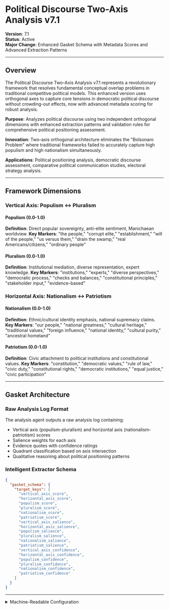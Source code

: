 # Political Discourse Two-Axis Analysis v7.1

**Version**: 7.1  
**Status**: Active  
**Major Change**: Enhanced Gasket Schema with Metadata Scores and Advanced Extraction Patterns

---

## Overview

The Political Discourse Two-Axis Analysis v7.1 represents a revolutionary framework that resolves fundamental conceptual overlap problems in traditional competitive political models. This enhanced version uses orthogonal axes to capture core tensions in democratic political discourse without crowding-out effects, now with advanced metadata scoring for robust analysis.

**Purpose**: Analyzes political discourse using two independent orthogonal dimensions with enhanced extraction patterns and validation rules for comprehensive political positioning assessment.

**Innovation**: Two-axis orthogonal architecture eliminates the "Bolsonaro Problem" where traditional frameworks failed to accurately capture high populism and high nationalism simultaneously.

**Applications**: Political positioning analysis, democratic discourse assessment, comparative political communication studies, electoral strategy analysis.

---

## Framework Dimensions

### **Vertical Axis: Populism ↔ Pluralism**

#### Populism (0.0-1.0)
**Definition**: Direct popular sovereignty, anti-elite sentiment, Manichaean worldview.
**Key Markers**: "the people," "corrupt elite," "establishment," "will of the people," "us versus them," "drain the swamp," "real Americans/citizens," "ordinary people"

#### Pluralism (0.0-1.0)
**Definition**: Institutional mediation, diverse representation, expert knowledge.
**Key Markers**: "institutions," "experts," "diverse perspectives," "democratic process," "checks and balances," "constitutional principles," "stakeholder input," "evidence-based"

### **Horizontal Axis: Nationalism ↔ Patriotism**

#### Nationalism (0.0-1.0)
**Definition**: Ethnic/cultural identity emphasis, national supremacy claims.
**Key Markers**: "our people," "national greatness," "cultural heritage," "traditional values," "foreign influence," "national identity," "cultural purity," "ancestral homeland"

#### Patriotism (0.0-1.0)
**Definition**: Civic attachment to political institutions and constitutional values.
**Key Markers**: "constitution," "democratic values," "rule of law," "civic duty," "constitutional rights," "democratic institutions," "equal justice," "civic participation"

---

## Gasket Architecture

### Raw Analysis Log Format
The analysis agent outputs a raw analysis log containing:
- Vertical axis (populism-pluralism) and horizontal axis (nationalism-patriotism) scores
- Salience weights for each axis
- Evidence quotes with confidence ratings
- Quadrant classification based on axis intersection
- Qualitative reasoning about political positioning patterns

### Intelligent Extractor Schema
```json
{
  "gasket_schema": {
    "target_keys": [
      "vertical_axis_score",
      "horizontal_axis_score",
      "populism_score",
      "pluralism_score", 
      "nationalism_score",
      "patriotism_score",
      "vertical_axis_salience",
      "horizontal_axis_salience",
      "populism_salience",
      "pluralism_salience",
      "nationalism_salience", 
      "patriotism_salience",
      "vertical_axis_confidence",
      "horizontal_axis_confidence",
      "populism_confidence",
      "pluralism_confidence",
      "nationalism_confidence",
      "patriotism_confidence"
    ]
  }
}
```

---

<details><summary>Machine-Readable Configuration</summary>

```json
{
  "name": "political_discourse_two_axis_v7_1",
  "version": "v7.1",
  "display_name": "Political Discourse Two-Axis Analysis v7.1",
  "analysis_variants": {
    "default": {
      "description": "Complete two-axis political discourse analysis with raw analysis log output.",
      "analysis_prompt": "You are an expert analyst specializing in political discourse analysis and democratic communication patterns across diverse contexts. Your task is to analyze the provided text using the Political Discourse Two-Axis Analysis v7.1, which captures political positioning through orthogonal axes with enhanced metadata scoring and resolves conceptual overlap problems in traditional competitive political models.\n\nThe framework evaluates discourse across two orthogonal axes:\n\n**Vertical Axis (Populism ↔ Pluralism)**: Populism (0.0-1.0) - direct popular sovereignty, anti-elite sentiment, Manichaean worldview with markers like 'the people,' 'corrupt elite,' 'establishment' vs. Pluralism (0.0-1.0) - institutional mediation, diverse representation, expert knowledge with markers like 'institutions,' 'experts,' 'diverse perspectives.'\n\n**Horizontal Axis (Nationalism ↔ Patriotism)**: Nationalism (0.0-1.0) - ethnic/cultural identity emphasis, national supremacy claims with markers like 'our people,' 'national greatness,' 'cultural heritage' vs. Patriotism (0.0-1.0) - civic attachment to political institutions and constitutional values with markers like 'constitution,' 'democratic values,' 'rule of law.'\n\nFor each axis and component, provide:\n- **Score (0.0-1.0)**: Based on strength of evidence in the text\n- **Salience (0.0-1.0)**: How central is this dimension to this specific text?\n- **Confidence (0.0-1.0)**: How certain are you in this assessment?\n\nWrite a comprehensive analytical report that covers:\n- Application of the Two-Axis Analysis methodology to this specific text\n- Detailed analysis of each axis and component with scores, salience, confidence, and evidence\n- Assessment of political positioning patterns and orthogonal axis dynamics\n- Overall political discourse profile with quadrant classification\n- Key insights about the speaker's approach to political legitimacy and identity\n\nEmbed your numerical assessments naturally within the analysis. For example: 'This text demonstrates strong vertical axis activity (vertical axis score: 0.8, salience: 0.9, confidence: 0.7) with clear populist versus pluralist tensions.' Focus on rigorous intellectual analysis supported by direct textual evidence and clear reasoning for all scores and metadata."
    }
  },
  "dimension_groups": {
    "vertical_axis": ["populism", "pluralism"],
    "horizontal_axis": ["nationalism", "patriotism"]
  },
  "calculation_spec": {
    "vertical_axis_score": "(populism_score - pluralism_score + 1) / 2",
    "horizontal_axis_score": "(nationalism_score - patriotism_score + 1) / 2",
    "political_discourse_index": "sqrt(vertical_axis_score^2 + horizontal_axis_score^2) / sqrt(2)"
  },
  "reliability_rubric": {
    "cronbachs_alpha": {
      "excellent": [0.80, 1.0],
      "good": [0.70, 0.79],
      "acceptable": [0.60, 0.69],
      "poor": [0.0, 0.59]
    },
    "notes": "Defines quality thresholds for framework reliability. The Synthesis Agent uses this for automated fit assessment."
  },
  "gasket_schema": {
    "version": "7.1",
    "extraction_method": "intelligent_extractor",
    "target_keys": [
      "vertical_axis_score",
      "horizontal_axis_score",
      "populism_score",
      "pluralism_score",
      "nationalism_score",
      "patriotism_score",
      "vertical_axis_salience",
      "horizontal_axis_salience",
      "populism_salience",
      "pluralism_salience",
      "nationalism_salience",
      "patriotism_salience",
      "vertical_axis_confidence",
      "horizontal_axis_confidence",
      "populism_confidence",
      "pluralism_confidence",
      "nationalism_confidence",
      "patriotism_confidence"
    ],
    "extraction_patterns": {
      "vertical_axis_score": ["vertical.{0,20}axis.{0,20}score", "vertical.{0,20}axis.{0,20}rating", "vertical\\s*axis\\s*:\\s*[0-9]"],
      "horizontal_axis_score": ["horizontal.{0,20}axis.{0,20}score", "horizontal.{0,20}axis.{0,20}rating", "horizontal\\s*axis\\s*:\\s*[0-9]"],
      "populism_score": ["populism.{0,20}score", "populism.{0,20}rating", "populism\\s*:\\s*[0-9]"],
      "pluralism_score": ["pluralism.{0,20}score", "pluralism.{0,20}rating", "pluralism\\s*:\\s*[0-9]"],
      "nationalism_score": ["nationalism.{0,20}score", "nationalism.{0,20}rating", "nationalism\\s*:\\s*[0-9]"],
      "patriotism_score": ["patriotism.{0,20}score", "patriotism.{0,20}rating", "patriotism\\s*:\\s*[0-9]"],
      "vertical_axis_salience": ["vertical.{0,20}axis.{0,20}salience", "vertical.{0,20}axis.{0,20}importance", "populism.{0,20}pluralism.{0,20}centrality"],
      "horizontal_axis_salience": ["horizontal.{0,20}axis.{0,20}salience", "horizontal.{0,20}axis.{0,20}importance", "nationalism.{0,20}patriotism.{0,20}centrality"],
      "populism_salience": ["populism.{0,20}salience", "populism.{0,20}importance", "populism.{0,20}centrality"],
      "pluralism_salience": ["pluralism.{0,20}salience", "pluralism.{0,20}importance", "pluralism.{0,20}centrality"],
      "nationalism_salience": ["nationalism.{0,20}salience", "nationalism.{0,20}importance", "nationalism.{0,20}centrality"],
      "patriotism_salience": ["patriotism.{0,20}salience", "patriotism.{0,20}importance", "patriotism.{0,20}centrality"],
      "vertical_axis_confidence": ["vertical.{0,20}axis.{0,20}confidence", "vertical.{0,20}axis.{0,20}certainty", "populism.{0,20}pluralism.{0,20}sure"],
      "horizontal_axis_confidence": ["horizontal.{0,20}axis.{0,20}confidence", "horizontal.{0,20}axis.{0,20}certainty", "nationalism.{0,20}patriotism.{0,20}sure"],
      "populism_confidence": ["populism.{0,20}confidence", "populism.{0,20}certainty", "populism.{0,20}sure"],
      "pluralism_confidence": ["pluralism.{0,20}confidence", "pluralism.{0,20}certainty", "pluralism.{0,20}sure"],
      "nationalism_confidence": ["nationalism.{0,20}confidence", "nationalism.{0,20}certainty", "nationalism.{0,20}sure"],
      "patriotism_confidence": ["patriotism.{0,20}confidence", "patriotism.{0,20}certainty", "patriotism.{0,20}sure"]
    },
    "validation_rules": {
      "required_fields": [
        "vertical_axis_score", "horizontal_axis_score", "populism_score", "pluralism_score", "nationalism_score", "patriotism_score"
      ],
      "score_ranges": {"min": 0.0, "max": 1.0},
      "metadata_ranges": {
        "salience": {"min": 0.0, "max": 1.0},
        "confidence": {"min": 0.0, "max": 1.0}
      },
      "fallback_strategy": "use_default_values"
    }
  }
}
```

</details>